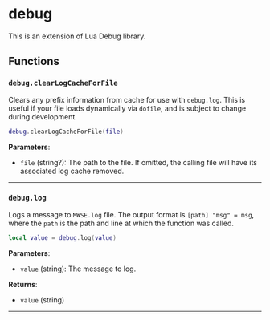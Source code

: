 <!---
	This file is autogenerated. Do not edit this file manually. Your changes will be ignored.
	More information: https://github.com/MWSE/MWSE/tree/master/docs
-->

# debug

This is an extension of Lua Debug library.

## Functions

### `debug.clearLogCacheForFile`
<div class="search_terms" style="display: none">clearlogcacheforfile</div>

Clears any prefix information from cache for use with `debug.log`. This is useful if your file loads dynamically via `dofile`, and is subject to change during development.

```lua
debug.clearLogCacheForFile(file)
```

**Parameters**:

* `file` (string?): The path to the file. If omitted, the calling file will have its associated log cache removed.

***

### `debug.log`
<div class="search_terms" style="display: none">log</div>

Logs a message to `MWSE.log` file. The output format is `[path] "msg" = msg`, where the `path` is the path and line at which the function was called.

```lua
local value = debug.log(value)
```

**Parameters**:

* `value` (string): The message to log.

**Returns**:

* `value` (string)

***

